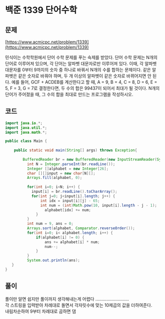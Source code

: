 # 백준 1339 단어수학

## 문제

[https://www.acmicpc.net/problem/1339](https://www.acmicpc.net/problem/1339)

민식이는 수학학원에서 단어 수학 문제를 푸는 숙제를 받았다.
단어 수학 문제는 N개의 단어로 이루어져 있으며, 각 단어는 알파벳 대문자로만 이루어져 있다.
이때, 각 알파벳 대문자를 0부터 9까지의 숫자 중 하나로 바꿔서 N개의 수를 합하는 문제이다.
같은 알파벳은 같은 숫자로 바꿔야 하며, 두 개 이상의 알파벳이 같은 숫자로 바뀌어지면 안 된다.
예를 들어, GCF + ACDEB를 계산한다고 할 때, A = 9, B = 4, C = 8, D = 6, E = 5, F = 3, G = 7로 결정한다면, 
두 수의 합은 99437이 되어서 최대가 될 것이다.
N개의 단어가 주어졌을 때, 그 수의 합을 최대로 만드는 프로그램을 작성하시오.

## 코드

```java
import java.io.*;
import java.util.*;
import java.math.*;

public class Main {
		
    public static void main(String[] args) throws Exception{
		
    	BufferedReader br = new BufferedReader(new InputStreamReader(System.in));
		  int N = Integer.parseInt(br.readLine());
		  Integer []alphabet = new Integer[26];
		  char [][]input = new char[N][];
		  Arrays.fill(alphabet, 0);                                       // 초기화 꼭
      
		  for(int i=0; i<N; i++) {
  			input[i] = br.readLine().toCharArray();
	  		for(int j=0; j<input[i].length; j++) {
		  		int idx = input[i][j] - 65;
			  	int num = (int)Math.pow(10, input[i].length - j - 1);       // 각자릿수 만큼 10의 제곱 증감연산
				  alphabet[idx] += num; 
			  }
		  }
		  int num = 9, ans = 0;
		  Arrays.sort(alphabet, Comparator.reverseOrder());               // 내림차순하기 위해 Integer 객체로
		  for(int i=0; i< alphabet.length; i++) {
			  if(alphabet[i] != 0) {
				  ans += alphabet[i] * num;                                   // 9부터 곱해주자 ~~
				  num--;
			  }
		  }
		  System.out.println(ans);
   }
}
```

## 풀이

풀이만 알면 쉽지만 풀이까지 생각해내는게 어렵다 ........................... </br>
각 스트링을 입력받아 차례대로 돌면서 각자릿수에 맞는 10제곱의 값을 더하여준다.</br>
내림차순하여 9부터 차례대로 곱하면 댐</br>
